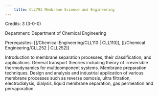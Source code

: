 ```yaml
---
    title: CLL793 Membrane Science and Engineering
---
```

Credits: 3 (3-0-0)

Department: Department of Chemical Engineering

Prerequisites: [[/Chemical Engineering/CLL110 | CLL110]], [[/Chemical Engineering/CLL252 | CLL252]]

Introduction to membrane separation processes, their classification, and applications. General transport theories including theory of irreversible thermodynamics for multicomponent systems. Membrane preparation techniques. Design and analysis and industrial application of various membrane processes such as reverse osmosis, ultra filtration, electrodialysis, dialysis, liquid membrane separation, gas permeation and pervaporation.